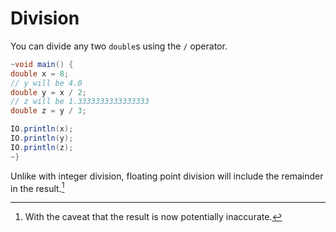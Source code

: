 # Division

You can divide any two `double`s using the `/` operator.

```java
~void main() {
double x = 8;
// y will be 4.0
double y = x / 2;
// z will be 1.3333333333333333
double z = y / 3;

IO.println(x);
IO.println(y);
IO.println(z);
~}
```

Unlike with integer division, floating point division will include the remainder in the result.[^caveat]

[^caveat]: With the caveat that the result is now potentially inaccurate.
